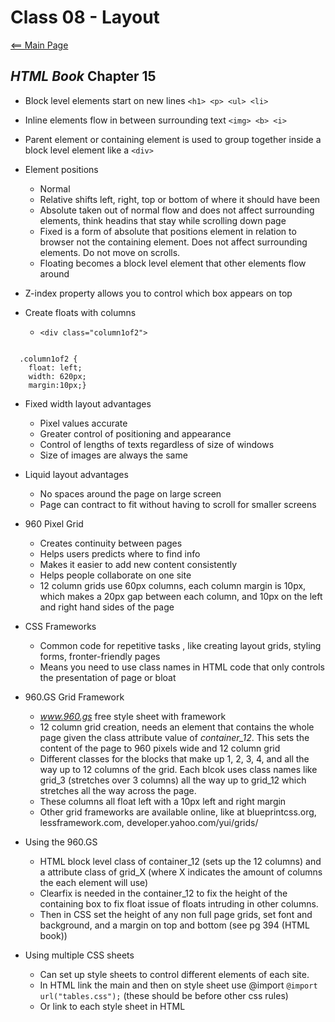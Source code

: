 # Class 08 - Layout

[<== Main Page](../README.md)

## *HTML Book* Chapter 15

- Block level elements start on new lines `<h1> <p> <ul> <li>`

- Inline elements flow in between surrounding text `<img> <b> <i>`

- Parent element or containing element is used to group together inside a block level element like a `<div>`

- Element positions
  - Normal
  - Relative shifts left, right, top or bottom of where it should have been
  - Absolute taken out of normal flow and does not affect surrounding elements, think headins that stay while scrolling down page
  - Fixed is a form of absolute that positions element in relation to browser not the containing element. Does not affect surrounding elements. Do not move on scrolls.
  - Floating becomes a block level element that other elements flow around

- Z-index property allows you to control which box appears on top

- Create floats with columns
  - `<div class="column1of2">`
  
```render-css
  
  .column1of2 {
    float: left;
    width: 620px;
    margin:10px;}
```

- Fixed width layout advantages
  - Pixel values accurate
  - Greater control of positioning and appearance
  - Control of lengths of texts regardless of size of windows
  - Size of images are always the same

- Liquid layout advantages
  - No spaces around the page on large screen
  - Page can contract to fit without having to scroll for smaller screens

- 960 Pixel Grid
  - Creates continuity between pages
  - Helps users predicts where to find info
  - Makes it easier to add new content consistently
  - Helps people collaborate on one site
  - 12 column grids use 60px columns, each column margin is 10px, which makes a 20px gap between each column, and 10px on the left and right hand sides of the page

- CSS Frameworks
  - Common code for repetitive tasks , like creating layout grids, styling forms, fronter-friendly pages
  - Means you need to use class names in HTML code that only controls the presentation of page or bloat

- 960.GS Grid Framework
  - *www.960.gs* free style sheet with framework
  - 12 column grid creation, needs an element that contains the whole page given the class attribute value of *container_12*. This sets the content of the page to 960 pixels wide and 12 column grid
  - Different classes for the blocks that make up 1, 2, 3, 4, and all the way up to 12 columns of the grid. Each blcok uses class names like grid_3 (stretches over 3 columns) all the way up to grid_12 which stretches all the way across the page.
  - These columns all float left with a 10px left and right margin
  - Other grid frameworks are available online, like at blueprintcss.org, lessframework.com, developer.yahoo.com/yui/grids/

- Using the 960.GS
  - HTML block level class of container_12 (sets up the 12 columns) and a attribute class of grid_X (where X indicates the amount of columns the each element will use)
  - Clearfix is needed in the container_12 to fix the height of the containing box to fix float issue of floats intruding in other columns.
  - Then in CSS set the height of any non full page grids, set font and background, and a margin on top and bottom (see pg 394 (HTML book))

- Using multiple CSS sheets
  - Can set up style sheets to control different elements of each site.
  - In HTML link the main and then on style sheet use @import `@import url("tables.css");` (these should be before other css rules)
  - Or link to each style sheet in HTML
